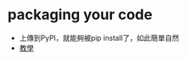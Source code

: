 # packaging your code
* 上傳到PyPI，就能夠被pip install了，如此簡單自然
* [教學](http://dokelung-blog.logdown.com/posts/238050-collation-and-publishing-of-the-project-from-github-to-pypi)